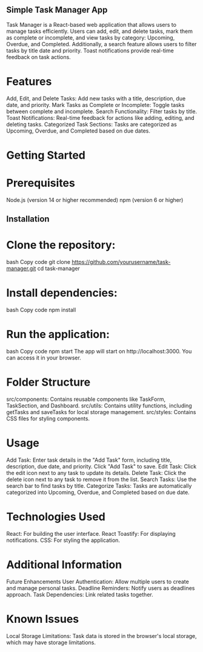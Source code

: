 ## Simple Task Manager App
Task Manager is a React-based web application that allows users to manage tasks efficiently. Users can add, edit, and delete tasks, mark them as complete or incomplete, and view tasks by category: Upcoming, Overdue, and Completed. Additionally, a search feature allows users to filter tasks by title date and priority. Toast notifications provide real-time feedback on task actions.

# Features
Add, Edit, and Delete Tasks: Add new tasks with a title, description, due date, and priority.
Mark Tasks as Complete or Incomplete: Toggle tasks between complete and incomplete.
Search Functionality: Filter tasks by title.
Toast Notifications: Real-time feedback for actions like adding, editing, and deleting tasks.
Categorized Task Sections: Tasks are categorized as Upcoming, Overdue, and Completed based on due dates.

# Getting Started
# Prerequisites
Node.js (version 14 or higher recommended)
npm (version 6 or higher)

## Installation
# Clone the repository:

bash
Copy code
git clone https://github.com/yourusername/task-manager.git
cd task-manager

# Install dependencies:

bash
Copy code
npm install

# Run the application:

bash
Copy code
npm start
The app will start on http://localhost:3000. You can access it in your browser.

# Folder Structure
src/components: Contains reusable components like TaskForm, TaskSection, and Dashboard.
src/utils: Contains utility functions, including getTasks and saveTasks for local storage management.
src/styles: Contains CSS files for styling components.

# Usage
Add Task: Enter task details in the "Add Task" form, including title, description, due date, and priority. Click "Add Task" to save.
Edit Task: Click the edit icon next to any task to update its details.
Delete Task: Click the delete icon next to any task to remove it from the list.
Search Tasks: Use the search bar to find tasks by title.
Categorize Tasks: Tasks are automatically categorized into Upcoming, Overdue, and Completed based on due date.

# Technologies Used
React: For building the user interface.
React Toastify: For displaying notifications.
CSS: For styling the application.

# Additional Information
Future Enhancements
User Authentication: Allow multiple users to create and manage personal tasks.
Deadline Reminders: Notify users as deadlines approach.
Task Dependencies: Link related tasks together.

# Known Issues
Local Storage Limitations: Task data is stored in the browser's local storage, which may have storage limitations.
